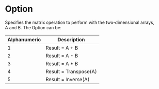 # Option

Specifies the matrix operation to perform with the two-dimensional arrays, A and B. The Option can be:

| Alphanumeric | Description           |
| ------------ | --------------------- |
| 1            | Result = A + B        |
| 2            | Result = A - B        |
| 3            | Result = A \* B       |
| 4            | Result = Transpose(A) |
| 5            | Result = Inverse(A)   |
